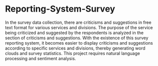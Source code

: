 # Reporting-System-Survey

In the survey data collection, there are criticisms and suggestions in free text format for various services and divisions. The purpose of the service being criticized and suggested by the respondents is analyzed in the section of criticisms and suggestions. With the existence of this survey reporting system, it becomes easier to display criticisms and suggestions according to specific services and divisions, thereby generating word clouds and survey statistics. This project requires natural language processing and sentiment analysis.
